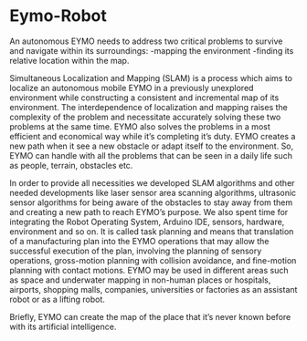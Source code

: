# Eymo-Robot
An autonomous EYMO needs to address two critical problems to survive and navigate within its surroundings:
-mapping the environment
-finding its relative location within the map.

Simultaneous Localization and Mapping (SLAM) is a process which aims to localize an autonomous mobile EYMO in a previously unexplored environment
while constructing a consistent and incremental map of its environment. The interdependence of localization and mapping raises the complexity of the
problem and necessitate accurately solving these two problems at the same time. EYMO also solves the problems in a most efficient and economical
way while it’s completing it’s duty. EYMO creates a new path when it see a new obstacle or adapt itself to the environment. So, EYMO can handle with
all the problems that can be seen in a daily life such as people, terrain, obstacles etc.

In order to provide all necessities we developed SLAM algorithms and other needed developments like laser sensor area scanning algorithms, ultrasonic
sensor algorithms for being aware of the obstacles to stay away from them and creating a new path to reach EYMO’s purpose. We also spent time for
integrating the Robot Operating System, Arduino IDE, sensors, hardware, environment and so on. It is called task planning and means that translation of
a manufacturing plan into the EYMO operations that may allow the successful execution of the plan, involving the planning of sensory operations,
gross-motion planning with collision avoidance, and fine-motion planning with contact motions. EYMO may be used in different areas such as space and
underwater mapping in non-human places or hospitals, airports, shopping malls, companies, universities or factories as an assistant robot or as a lifting
robot.

Briefly, EYMO can create the map of the place that it’s never known before with its artificial intelligence.
